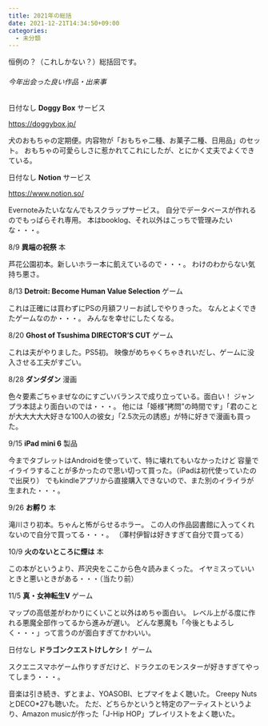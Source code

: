 ```yaml
---
title: 2021年の総括
date: 2021-12-21T14:34:50+09:00
categories:
  - 未分類
---
```


恒例の？（これしかない？）総括回です。

###### 今年出会った良い作品・出来事

日付なし **Doggy Box** サービス

https://doggybox.jp/

犬のおもちゃの定期便。内容物が「おもちゃ二種、お菓子二種、日用品」のセット。
おもちゃの可愛らしさに惹かれてこれにしたが、とにかく丈夫でよくできている。

日付なし **Notion** サービス

https://www.notion.so/

Evernoteみたいななんでもスクラップサービス。
自分でデータベースが作れるのでもっぱらそれ専用。
本はbooklog、それ以外はこっちで管理みたいな・・・。

8/9 **異端の祝祭** 本

芦花公園初本。新しいホラー本に飢えているので・・・。
わけのわからない気持ち悪さ。

8/13 **Detroit: Become Human Value Selection** ゲーム

これは正確には買わずにPSの月額フリーお試しでやりきった。
なんとよくできたゲームなのか・・・。
みんなを幸せにしたくなる。

8/20 **Ghost of Tsushima DIRECTOR’S CUT** ゲーム

これは夫がやりました。PS5初。
映像がめちゃくちゃきれいだし、ゲームに没入させる工夫がすごい。

8/28 **ダンダダン** 漫画

色々要素ごちゃまぜなのにすごいバランスで成り立っている。面白い！
ジャンプラ本誌より面白いのでは・・・。
他には「姫様“拷問”の時間です」「君のことが大大大大大好きな100人の彼女」「2.5次元の誘惑」が特に好きで漫画も買った。

9/15 **iPad mini 6** 製品

今までタブレットはAndroidを使っていて、特に壊れてもいなかったけど
容量でイライラすることが多かったので思い切って買った。（iPadは初代使っていたので出戻り）
でもkindleアプリから直接購入できないので、また別のイライラが生まれた・・・。

9/26 **お孵り** 本

滝川さり初本。ちゃんと怖がらせるホラー。
この人の作品図書館に入ってくれないので自分で買ってる・・・。
（澤村伊智は好きすぎて自分で買ってる）

10/9 **火のないところに煙は** 本

この本がというより、芦沢央をここから色々読みまくった。
イヤミスっていいときと悪いときがある・・・（当たり前）

11/5 **真・女神転生Ⅴ** ゲーム

マップの高低差がわかりにくいこと以外はめちゃ面白い。
レベル上がる度に作れる悪魔全部作ってるから進みが遅い。
どんな悪魔も「今後ともよろしく・・・」って言うのが面白すぎてかわいい。

日付なし **ドラゴンクエストけしケシ！** ゲーム

スクエニスマホゲーム作りすぎだけど、ドラクエのモンスターが好きすぎてやってしまう・・・。

音楽は引き続き、ずとまよ、YOASOBI、ヒプマイをよく聴いた。
Creepy NutsとDECO*27も聴いた。
ただ、どちらかというと特定のアーティストというより、Amazon musicが作った「J-Hip HOP」プレイリストをよく聴いた。
